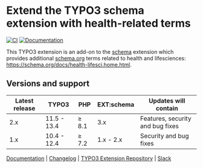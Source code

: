 # Extend the TYPO3 schema extension with health-related terms

[![CI](https://github.com/brotkrueml/schema-health/actions/workflows/ci.yml/badge.svg)](https://github.com/brotkrueml/schema-health/actions/workflows/ci.yml)
[![Documentation](https://github.com/brotkrueml/schema-health/actions/workflows/docs.yml/badge.svg)](https://github.com/brotkrueml/schema-health/actions/workflows/docs.yml)

This TYPO3 extension is an add-on to the
[schema](https://extensions.typo3.org/extension/schema) extension
which provides additional [schema.org](https://schema.org/) terms
related to health and lifesciences: https://schema.org/docs/health-lifesci.home.html.

## Versions and support

| Latest release | TYPO3       | PHP   | EXT:schema | Updates will contain             |
|----------------|-------------|-------|------------|----------------------------------|
| 2.x            | 11.5 - 13.4 | ≥ 8.1 | 3.x        | Features, security and bug fixes |
| 1.x            | 10.4 - 12.4 | ≥ 7.2 | 1.x - 2.x  | Security and bug fixes           |

[Documentation](https://docs.typo3.org/p/brotkrueml/schema-health/main/en-us/) |
[Changelog](https://github.com/brotkrueml/schema-health/blob/main/CHANGELOG.md) |
[TYPO3 Extension Repository](https://extensions.typo3.org/extension/schema_health) |
[Slack](https://typo3.slack.com/app_redirect?channel=CV36M73D5)
